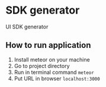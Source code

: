 # SDK generator
UI SDK generator
## How to run application
1. Install meteor on your machine
2. Go to project directory
3. Run in terminal command ```meteor```
4. Put URL in browser ```localhost:3000```

